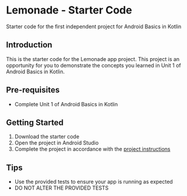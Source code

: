 Lemonade - Starter Code
==================================

Starter code for the first independent project for Android Basics in Kotlin

Introduction
------------

This is the starter code for the Lemonade app project. This project is an opportunity for you to demonstrate the concepts you learned in Unit 1 of Android Basics in Kotlin.

Pre-requisites
--------------

- Complete Unit 1 of Android Basics in Kotlin

Getting Started
---------------

1. Download the starter code
2. Open the project in Android Studio
3. Complete the project in accordance with the [project instructions](https://developer.android.com/codelabs/basic-android-kotlin-training-project-lemonade?continue=https%3A%2F%2Fdeveloper.android.com%2Fcourses%2Fpathways%2Fandroid-basics-kotlin-four%23codelab-https%3A%2F%2Fdeveloper.android.com%2Fcodelabs%2Fbasic-android-kotlin-training-project-lemonade#0)

Tips
----

- Use the provided tests to ensure your app is running as expected
- DO NOT ALTER THE PROVIDED TESTS
